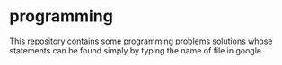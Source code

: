 # programming
This repository contains some programming problems solutions whose statements can be found simply by typing the 
name of file in google.

